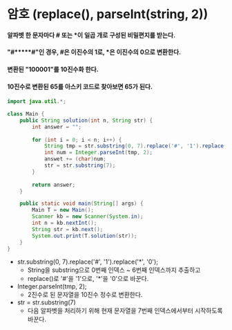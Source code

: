 # 암호 (replace(), parseInt(string, 2))

#### 알파벳 한 문자마다 # 또는 *이 일곱 개로 구성된 비밀편지를 받는다.

#### "#*****#"인 경우, #은 이진수의 1로, *은 이진수의 0으로 변환한다.

#### 변환된 "100001"를 10진수화 한다. 

#### 10진수로 변환된 65를 아스키 코드로 찾아보면 65가 된다.

```java
import java.util.*;

class Main {
    public String solution(int n, String str) {
        int answer = "";
        
        for (int i = 0; i < n; i++) {
            String tmp = str.substring(0, 7).replace('#', '1').replace('*', '0');
            int num = Integer.parseInt(tmp, 2);
            answet += (char)num;
            str = str.substring(7);
        }
        
        return answer;
    }

    public static void main(String[] args) {
        Main T = new Main();
        Scanner kb = new Scanner(System.in);
        int n = kb.nextInt();
        String str = kb.next();
        System.out.print(T.solution(str));
    }
}
```

- str.substring(0, 7).replace('#', '1').replace('*', '0');
  - String을 substring으로 0번째 인덱스 ~ 6번째 인덱스까지 추출하고
  - replace()로 '#'을 '1'으로, '*'을 '0'으로 바꾼다.
- Integer.parseInt(tmp, 2);
  - 2진수로 된 문자열을 10진수 정수로 변환한다.
- str = str.substring(7)
  - 다음 알파벳을 처리하기 위해 현재 문자열을 7번째 인덱스에서부터 시작하도록 바꾼다.